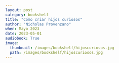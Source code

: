 ```yaml
---
layout: post
category: bookshelf
title: "Cómo criar hijos curiosos"
author: "Nicholas Provenzano"
when: Mayo 2023
date: 2023-05-01
audiobook: True
image:
  thumbnail: /images/bookshelf/hijoscuriosos.jpg
  path: /images/bookshelf/hijoscuriosos.jpg
---
```

